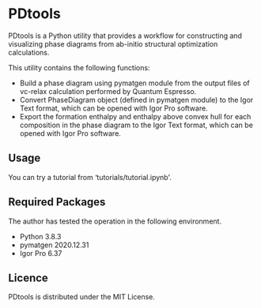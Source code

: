 # PDtools
PDtools is a Python utility that provides a workflow for constructing and visualizing phase diagrams from ab-initio structural optimization calculations.

This utility contains the following functions:
- Build a phase diagram using pymatgen module from the output files of vc-relax calculation performed by Quantum Espresso.
- Convert PhaseDiagram object (defined in pymatgen module) to the Igor Text format, which can be opened with Igor Pro software.
- Export the formation enthalpy and enthalpy above convex hull for each composition in the phase diagram to the Igor Text format, which can be opened with Igor Pro software.

## Usage
You can try a tutorial from ‘tutorials/tutorial.ipynb'.

## Required Packages
The author has tested the operation in the following environment.
- Python 3.8.3
- pymatgen 2020.12.31
- Igor Pro 6.37

## Licence
PDtools is distributed under the MIT License.